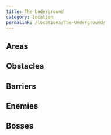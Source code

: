 ```yaml
---
title: The Underground
category: location
permalink: /locations/The-Underground/
---
```

## Areas

## Obstacles

## Barriers

## Enemies

## Bosses
